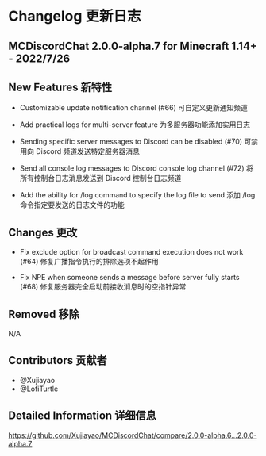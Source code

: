 # Changelog 更新日志

## MCDiscordChat 2.0.0-alpha.7 for Minecraft 1.14+ - 2022/7/26

## New Features 新特性

- Customizable update notification channel (#66)
  可自定义更新通知频道

- Add practical logs for multi-server feature
  为多服务器功能添加实用日志

- Sending specific server messages to Discord can be disabled (#70)
  可禁用向 Discord 频道发送特定服务器消息

- Send all console log messages to Discord console log channel (#72)
  将所有控制台日志消息发送到 Discord 控制台日志频道

- Add the ability for /log command to specify the log file to send
  添加 /log 命令指定要发送的日志文件的功能

## Changes 更改

- Fix exclude option for broadcast command execution does not work (#64)
  修复广播指令执行的排除选项不起作用

- Fix NPE when someone sends a message before server fully starts (#68)
  修复服务器完全启动前接收消息时的空指针异常

## Removed 移除

N/A

## Contributors 贡献者

- @Xujiayao
- @LofiTurtle

## Detailed Information 详细信息

https://github.com/Xujiayao/MCDiscordChat/compare/2.0.0-alpha.6...2.0.0-alpha.7